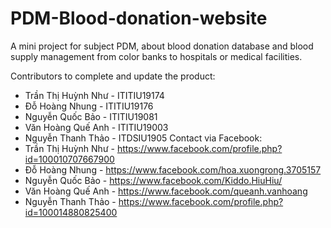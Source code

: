 # PDM-Blood-donation-website
A mini project for subject PDM, about blood donation database and blood supply management from color banks to hospitals or medical facilities.  

Contributors to complete and update the product:
- Trần Thị Huỳnh Như	-	ITITIU19174 
- Đỗ Hoàng Nhung	 -	ITITIU19176
- Nguyễn Quốc Bảo		-	ITITIU19081 
- Văn Hoàng Quế Anh	-	ITITIU19003
- Nguyễn Thanh Thảo	 -	ITDSIU1905
Contact via Facebook:
- Trần Thị Huỳnh Như	-	https://www.facebook.com/profile.php?id=100010707667900
- Đỗ Hoàng Nhung	 -	https://www.facebook.com/hoa.xuongrong.3705157
- Nguyễn Quốc Bảo		-	 https://www.facebook.com/Kiddo.HiuHiu/
- Văn Hoàng Quế Anh	-	https://www.facebook.com/queanh.vanhoang
- Nguyễn Thanh Thảo	 -	https://www.facebook.com/profile.php?id=100014880825400

